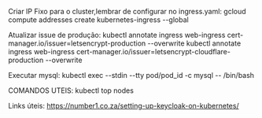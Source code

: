 Criar IP Fixo para o cluster,lembrar de configurar no ingress.yaml:
gcloud compute addresses create kubernetes-ingress --global

Atualizar issue de produção:
kubectl annotate ingress web-ingress cert-manager.io/issuer=letsencrypt-production --overwrite
kubectl annotate ingress web-ingress cert-manager.io/issuer=letsencrypt-cloudflare-production --overwrite

Executar mysql:
kubectl exec --stdin --tty pod/pod_id -c mysql -- /bin/bash

COMANDOS UTEIS:
kubectl top nodes

Links úteis:
https://number1.co.za/setting-up-keycloak-on-kubernetes/